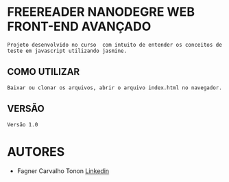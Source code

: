 # FREEREADER NANODEGRE WEB FRONT-END AVANÇADO

    Projeto desenvolvido no curso  com intuito de entender os conceitos de teste em javascript utilizando jasmine.

## COMO UTILIZAR

    Baixar ou clonar os arquivos, abrir o arquivo index.html no navegador.

## VERSÃO
    Versão 1.0

# AUTORES
*    Fagner Carvalho Tonon [Linkedin](https://www.linkedin.com/in/fagner-tonon-699931149/)
